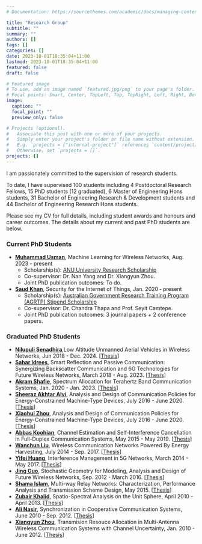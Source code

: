 ```yaml
---
# Documentation: https://sourcethemes.com/academic/docs/managing-content/

title: "Research Group"
subtitle: ""
summary: ""
authors: []
tags: []
categories: []
date: 2023-10-01T18:35:04+11:00
lastmod: 2023-10-01T18:35:04+11:00
featured: false
draft: false

# Featured image
# To use, add an image named `featured.jpg/png` to your page's folder.
# Focal points: Smart, Center, TopLeft, Top, TopRight, Left, Right, BottomLeft, Bottom, BottomRight.
image:
  caption: ""
  focal_point: ""
  preview_only: false

# Projects (optional).
#   Associate this post with one or more of your projects.
#   Simply enter your project's folder or file name without extension.
#   E.g. `projects = ["internal-project"]` references `content/project/deep-learning/index.md`.
#   Otherwise, set `projects = []`.
projects: []
---
```


I am passionately committed to the supervision of research students. 

To date, I have supervised 100 students including 4 Postdoctoral Research Fellows, 15 PhD students (12 graduated), 6 Master of Engineering Hons students, 31 Bachelor of Engineering Research & Development students and 44 Bachelor of Engineering Research Hons students. 

Please see my CV for full details, including student awards and honours and career outcomes. The details about my current and past PhD students are below. 

### **Current PhD Students**                       
- **[Muhammad Usman](https://www.linkedin.com/in/iiusman/?originalSubdomain=pk)**, Machine Learning for Wireless Networks, Aug. 2023 - present
    - Scholarship(s): [ANU University Research Scholarship](https://www.anu.edu.au/study/scholarships/find-a-scholarship/anu-university-research-scholarships)
    - Co-supervisor: Dr. Nan Yang and Dr. Xiangyun Zhou.
    - Joint PhD publication outcomes: To do.
- **[Saud Khan](https://scholar.google.com.au/citations?hl=en&user=eEe1-SkAAAAJ)**, Security for the Internet of Things, Jan. 2020 ‐ present
    - Scholarship(s): [Australian Government Research Training Program (AGRTP) Stipend Scholarship](http://www.anu.edu.au/students/scholarships-fees/scholarships/australian-government-research-training-program-agrtp)
    - Co-supervisor: Dr. Chandra Thapa and Prof. Seyit Camtepe.
    - Joint PhD publication outcomes: 3 journal papers + 2 conference papers.


### **Graduated PhD Students**
- **[Nilupuli Senadhira]()**,Low Altitude Unmanned Aerial Vehicles in Wireless Networks, Jun 2018 - Dec. 2024. [[Thesis](../files/theses/Nilu_Thesis.pdf)]
- **[Sahar Idrees](https://www.linkedin.com/in/sahar-idrees-20134871/)**, Smart Reflection and Passive Communication: Synergizing Backscatter Communication and 6G Technologies for Future Wireless Networks, March 2018 - Aug. 2023. [[Thesis](../files/theses/Sahar_thesis.pdf)]
- **[Akram Shafie](https://scholar.google.com.au/citations?user=gFR-WZMAAAAJ&hl=en&oi=ao)**, Spectrum Allocation for Terahertz Band Communication Systems, Jan. 2020 - Jan. 2023. [[Thesis](../files/theses/Akram_thesis.pdf)]
- **[Sheeraz Akhtar Alvi](https://scholar.google.com.au/citations?hl=en&user=lGaPcH4AAAAJ)**, Analysis and Design of Communication Policies for Energy-Constrained Machine-Type Devices, July 2016 - June 2020. [[Thesis](../files/theses/Sheeraz_thesis.pdf)]
- **[Xiaohui Zhou](https://www.linkedin.com/in/xiaohui-katrina-zhou-3840487a/)**, Analysis and Design of Communication Policies for Energy-Constrained Machine-Type Devices, July 2016 - June 2020. [[Thesis](../files/theses/Xiaohui_thesis.pdf)]
- **[Abbas Koohian](https://www.linkedin.com/in/abbas-koohian-921834229/)**, Channel Estimation and Self-Interference Cancellation in Full-Duplex Communication Systems, May 2015 - May 2019. [[Thesis](../files/theses/Abbas_thesis.pdf)]
- **[Wanchun Liu](https://scholar.google.com.au/citations?hl=en&user=NGBiMJEAAAAJ)**, Wireless Communication Networks Powered By Energy Harvesting, July 2014 - Sep. 2017. [[Thesis](../files/theses/Wanchun_Thesis.pdf)]
- **[Yifei Huang](https://www.linkedin.com/in/yhuang771/)**, Interference Management in 5G Networks, March 2014 - May 2017. [[Thesis](../files/theses/Yifei_Thesis.pdf)]
- **[Jing Guo](https://scholar.google.com.au/citations?hl=en&user=-BYsn6kAAAAJ)**, Stochastic Geometry for Modeling, Analysis and Design of Future Wireless Networks, Sep. 2012 - March 2016. [[Thesis](../files/theses/Jing_Thesis.pdf)]
- **[Shama Islam](https://scholar.google.com.au/citations?hl=en&user=PAyxkPoAAAAJ)**, Multi-way Relay Networks: Characterization, Performance Analysis and Transmission Scheme Design, May 2015. [[Thesis](../files/theses/Shama_Thesis.pdf)]
- **[Zubair Khalid](https://scholar.google.com.au/citations?hl=en&user=by5tc-oAAAAJ)**, Spatio-Spectral Analysis on the Unit Sphere, April 2010 - April 2013. [[Thesis](../files/theses/Zubair_Thesis.pdf)]
- **[Ali Nasir](https://scholar.google.com.au/citations?hl=en&user=fY7-IlQAAAAJ)**, Synchronization in Cooperative Communication Systems, June 2010 - Sep. 2012. [[Thesis](../files/theses/Ali_Thesis.pdf)]
- **[Xiangyun Zhou](https://scholar.google.com.au/citations?user=s4dIgfgAAAAJ&hl=en)**, Transmision Resouce Allocation in Multi-Antenna Wireless Communication Systems with Channel Uncertainty, Jan. 2010 - June 2012. [[Thesis](../files/theses/Xiangyun_Thesis.pdf)]